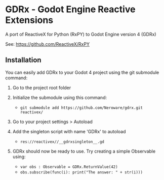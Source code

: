 # GDRx - Godot Engine Reactive Extensions

A port of ReactiveX for Python (RxPY) to Godot Engine version 4 (GDRx)

See: https://github.com/ReactiveX/RxPY


## Installation

You can easily add GDRx to your Godot 4 project using the git submodule command:

1. Go to the project root folder

2. Initialize the submodule using this command:

    * `` git submodule add https://github.com/Neroware/gdrx.git reactivex/ ``

3. Go to your project settings > Autoload

4. Add the singleton script with name 'GDRx' to autoload

    * `` res://reactivex//__gdrxsingleton__.gd ``

5. GDRx should now be ready to use. Try creating a simple Observable using:

    * `` var obs : Observable = GDRx.ReturnValue(42) ``
    * `` obs.subscribe(func(i): print("The answer: " + str(i))) ``
